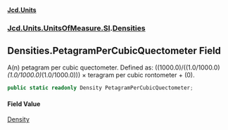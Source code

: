 #### [Jcd.Units](index.md 'index')
### [Jcd.Units.UnitsOfMeasure.SI](Jcd.Units.UnitsOfMeasure.SI.md 'Jcd.Units.UnitsOfMeasure.SI').[Densities](Densities.md 'Jcd.Units.UnitsOfMeasure.SI.Densities')

## Densities.PetagramPerCubicQuectometer Field

A(n) petagram per cubic quectometer. Defined as: ((1000.0)/((1.0/1000.0)*(1.0/1000.0)*(1.0/1000.0))) × teragram per cubic rontometer + (0).

```csharp
public static readonly Density PetagramPerCubicQuectometer;
```

#### Field Value
[Density](Density.md 'Jcd.Units.UnitTypes.Density')